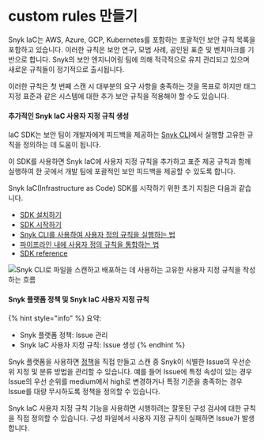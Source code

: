 # custom rules 만들기

Snyk IaC는 AWS, Azure, GCP, Kubernetes를 포함하는 포괄적인 보안 규칙 목록을 포함하고 있습니다. 이러한 규칙은 보안 연구, 모범 사례, 공인된 표준 및 벤치마크를 기반으로 합니다. Snyk의 보안 엔지니어링 팀에 의해 적극적으로 유지 관리되고 있으며 새로운 규칙들이 정기적으로 출시됩니다.

이러한 규칙은 첫 번째 스캔 시 대부분의 요구 사항을 충족하는 것을 목표로 하지만 태그 지정 표준과 같은 시스템에 대한 추가 보안 규칙을 적용해야 할 수도 있습니다.

#### 추가적인 Snyk IaC 사용자 지정 규칙 생성

IaC SDK는 보안 팀이 개발자에게 피드백을 제공하는 [Snyk CLI](../snyk-cli-for-infrastructure-as-code/)에서 실행할 고유한 규칙을 정의하는 데 도움이 됩니다.

이 SDK를 사용하면 Snyk IaC에 사용자 지정 규칙을 추가하고 표준 제공 규칙과 함께 실행하여 한 곳에서 개발 팀에 포괄적인 보안 피드백을 제공할 수 있도록 합니다.

Snyk IaC(Infrastructure as Code) SDK를 시작하기 위한 초기 지침은 다음과 같습니다.

* [SDK 설치하기](install-the-sdk.md)
* [SDK 시작하기](getting-started-with-the-sdk/)
* [Snyk CLI를 사용하여 사용자 정의 규칙을 실행하는 법](use-iac-custom-rules-with-cli/)
* [파이프라인 내에 사용자 정의 규칙을 통합하는 법](integrating-iac-custom-rules-within-a-pipeline.md)
* [SDK reference](sdk-reference.md)

![Snyk CLI로 파일을 스캔하고 배포하는 데 사용하는 고유한 사용자 지정 규칙을 작성하는 흐름](<../../../.gitbook/assets/image (77) (1) (1).png>)

#### Snyk 플랫폼 정책 및 Snyk IaC 사용자 지정 규칙

{% hint style="info" %}
요약:

* Snyk 플랫폼 정책: Issue 관리
* Snyk IaC 사용자 지정 규칙: Issue 생성
{% endhint %}

Snyk 플랫폼을 사용하면 [정책](../../../features/fixing-and-prioritizing-issues/policies/)을 직접 만들고 스캔 중 Snyk이 식별한 Issue의 우선순위 지정 및 분류 방법을 관리할 수 있습니다. 예를 들어 Issue에 특정 속성이 있는 경우 Issue의 우선 순위를 medium에서 high로 변경하거나 특정 기준을 충족하는 경우 Issue를 대량 무시하도록 정책을 정의할 수 있습니다.

Snyk IaC 사용자 지정 규칙 기능을 사용하면 시행하려는 잘못된 구성 검사에 대한 규칙을 직접 정의할 수 있습니다. 구성 파일에서 사용자 지정 규칙이 실패하면 Issue가 발생합니다.

